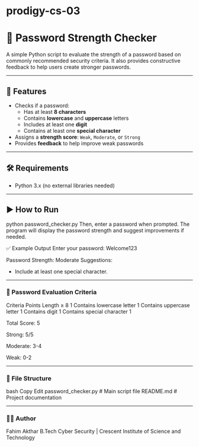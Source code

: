 # prodigy-cs-03
# 🔐 Password Strength Checker

A simple Python script to evaluate the strength of a password based on commonly recommended security criteria. It also provides constructive feedback to help users create stronger passwords.

---

## 🚀 Features

- Checks if a password:
  - Has at least **8 characters**
  - Contains **lowercase** and **uppercase** letters
  - Includes at least one **digit**
  - Contains at least one **special character**
- Assigns a **strength score**: `Weak`, `Moderate`, or `Strong`
- Provides **feedback** to help improve weak passwords

---

## 🛠️ Requirements

- Python 3.x (no external libraries needed)

---

## ▶️ How to Run
python password_checker.py
Then, enter a password when prompted. The program will display the password strength and suggest improvements if needed.

✅ Example Output
Enter your password: Welcome123

Password Strength: Moderate
Suggestions:
- Include at least one special character.

---

### 🧠 Password Evaluation Criteria
Criteria	Points
Length ≥ 8	1
Contains lowercase letter	1
Contains uppercase letter	1
Contains digit	1
Contains special character	1

Total Score: 5

Strong: 5/5

Moderate: 3-4

Weak: 0-2

---

### 📂 File Structure
bash
Copy
Edit
password_checker.py   # Main script file
README.md             # Project documentation

---

### 👨‍💻 Author
Fahim Akthar
B.Tech Cyber Security | Crescent Institute of Science and Technology

